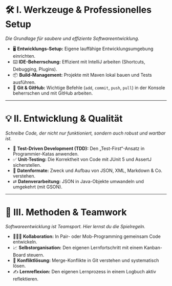# 🛠️ I. Werkzeuge & Professionelles Setup
*Die Grundlage für saubere und effiziente Softwareentwicklung.*

- 🖥️ **Entwicklungs-Setup:** Eigene lauffähige Entwicklungsumgebung einrichten.  
- ⌨️ **IDE-Beherrschung:** Effizient mit IntelliJ arbeiten (Shortcuts, Debugging, Plugins).  
- 📦 **Build-Management:** Projekte mit Maven lokal bauen und Tests ausführen.  
- 🌿 **Git & GitHub:** Wichtige Befehle (`add`, `commit`, `push`, `pull`) in der Konsole beherrschen und mit GitHub arbeiten.  

---

# 💡 II. Entwicklung & Qualität
*Schreibe Code, der nicht nur funktioniert, sondern auch robust und wartbar ist.*

- 🔄 **Test-Driven Development (TDD):** Den „Test-First“-Ansatz in Programmier-Katas anwenden.  
- ✅ **Unit-Testing:** Die Korrektheit von Code mit JUnit 5 und AssertJ sicherstellen.  
- 📄 **Datenformate:** Zweck und Aufbau von JSON, XML, Markdown & Co. verstehen.  
- ⇄ **Datenverarbeitung:** JSON in Java-Objekte umwandeln und umgekehrt (mit GSON).  

---

# 🤝 III. Methoden & Teamwork
*Softwareentwicklung ist Teamsport. Hier lernst du die Spielregeln.*

- 🧑‍🤝‍🧑 **Kollaboration:** In Pair- oder Mob-Programming gemeinsam Code entwickeln.  
- 📈 **Selbstorganisation:** Den eigenen Lernfortschritt mit einem Kanban-Board steuern.  
- 🤯 **Konfliktlösung:** Merge-Konflikte in Git verstehen und systematisch lösen.  
- ✍️ **Lernreflexion:** Den eigenen Lernprozess in einem Logbuch aktiv reflektieren.  
